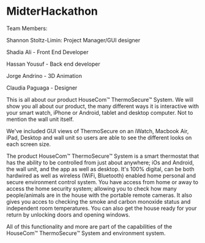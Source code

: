 # MidterHackathon

Team Members:

Shannon Stoltz-Limin: Project Manager/GUI designer

Shadia Ali - Front End Developer

Hassan Yousuf - Back end developer

Jorge Andrino - 3D Animation

Claudia Paguaga - Designer

This is all about our product HouseCom™ ThermoSecure™ System. We will show you all about our product, the many different ways it is interactive with your smart watch, iPhone or Android, tablet and desktop computer. Not to mention the wall unit itself. 

We've included GUI views of ThermoSecure on an iWatch, Macbook Air, iPad, Desktop and wall unit so users are able to see the different looks on each screen size.

The product HouseCom™ ThermoSecure™ System is a smart thermostat that has the ability to be controlled from just about anywhere; iOs and Android, the wall unit, and the app as well as desktop. It's 100% digital, can be both hardwired as well as wireless (WiFi, Bluetooth) enabled home personal and secure environment control system. You have access from home or away to access the home security system; allowing you to check how many people/animals are in the house with the portable remote cameras. It also gives you acces to checking the smoke and carbon monoxide status and independent room temperatures. You can also get the house ready for your return by unlocking doors and opening windows.

All of this functionality and more are part of the capabilities of the HouseCom™
ThermoSecure™ System and environment system.

